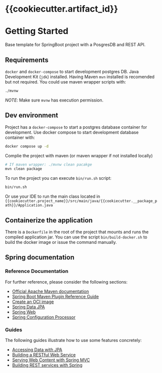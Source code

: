 # {{cookiecutter.artifact_id}}

# Getting Started
Base template for SpringBoot project with a PosgresDB and REST API.

## Requirements
`docker` and `docker-compose` to start development postgres DB. Java Development Kit (`jdk`) installed.
Having Maven `mvn` installed is recomended but not required. You could use maven wrapper scripts with:
```sh
./mvnw
```
_NOTE_: Make sure `mvnw` has execution permission.

## Dev environment
Project has a `docker-compose` to start a postgres database container for development. Use docker compose to start development database container with:
```sh
docker compose up -d
```

Complie the project with maven (or maven wrapper if not installed locally)
```sh
# If maven wrapper: ./mvnw clean pacakge
mvn clean package
```

To run the project you can execute `bin/run.sh` script:
```sh
bin/run.sh
```
Or use your IDE to run the main class located in `{{cookiecutter.project_name}}/src/main/java/{{cookiecutter.__package_path}}/Application.java`

## Containerize the application
There is a `Dockerfile` in the root of the project that mounts and runs the compiled application jar. You can use the script `bin/build-docker.sh` to build the docker image or issue the command manually.

## Spring documentation
### Reference Documentation

For further reference, please consider the following sections:

* [Official Apache Maven documentation](https://maven.apache.org/guides/index.html)
* [Spring Boot Maven Plugin Reference Guide](https://docs.spring.io/spring-boot/docs/2.7.1/maven-plugin/reference/html/)
* [Create an OCI image](https://docs.spring.io/spring-boot/docs/2.7.1/maven-plugin/reference/html/#build-image)
* [Spring Data JPA](https://docs.spring.io/spring-boot/docs/2.7.1/reference/htmlsingle/#data.sql.jpa-and-spring-data)
* [Spring Web](https://docs.spring.io/spring-boot/docs/2.7.1/reference/htmlsingle/#web)
* [Spring Configuration Processor](https://docs.spring.io/spring-boot/docs/2.7.1/reference/htmlsingle/#appendix.configuration-metadata.annotation-processor)

### Guides

The following guides illustrate how to use some features concretely:

* [Accessing Data with JPA](https://spring.io/guides/gs/accessing-data-jpa/)
* [Building a RESTful Web Service](https://spring.io/guides/gs/rest-service/)
* [Serving Web Content with Spring MVC](https://spring.io/guides/gs/serving-web-content/)
* [Building REST services with Spring](https://spring.io/guides/tutorials/rest/)

